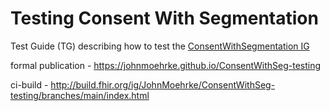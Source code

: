 # Testing Consent With Segmentation

Test Guide (TG) describing how to test the [ConsentWithSegmentation IG](http://johnmoehrke.github.io/ConsentWithSegmentation)

formal publication - https://johnmoehrke.github.io/ConsentWithSeg-testing

ci-build - http://build.fhir.org/ig/JohnMoehrke/ConsentWithSeg-testing/branches/main/index.html

